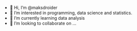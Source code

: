 - 👋 Hi, I’m @maksdroider
- 👀 I’m interested in programming, data science and statistics.
- 🌱 I’m currently learning data analysis
- 💞️ I’m looking to collaborate on ...

<!---
maksdroider/maksdroider is a ✨ special ✨ repository because its `README.md` (this file) appears on your GitHub profile.
You can click the Preview link to take a look at your changes.
--->
